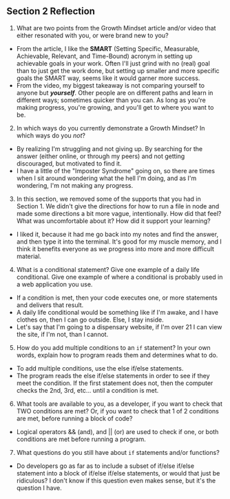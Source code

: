 ## Section 2 Reflection

1. What are two points from the Growth Mindset article and/or video that either resonated with you, or were brand new to you?
* From the article, I like the **SMART** (Setting Specific, Measurable, Achievable, Relevant, and Time-Bound) acronym in setting up achievable goals in your work. Often I'll just grind with no (real) goal than to just get the work done, but setting up smaller and more specific goals the SMART way, seems like it would garner more success.
* From the video, my biggest takeaway is not comparing yourself to anyone but ***yourself***. Other people are on different paths and learn in different ways; sometimes quicker than you can. As long as you're making progress, you're growing, and you'll get to where you want to be.

2. In which ways do you currently demonstrate a Growth Mindset? In which ways do you _not_?
* By realizing I'm struggling and not giving up. By searching for the answer (either online, or through my peers) and not getting discouraged, but motivated to find it.
* I have a little of the "Imposter Syndrome" going on, so there are times when I sit around wondering what the hell I'm doing, and as I'm wondering, I'm not making any progress.

3. In this section, we removed some of the supports that you had in Section 1. We didn't give the directions for how to run a file in node and made some directions a bit more vague, intentionally. How did that feel? What was uncomfortable about it? How did it support your learning?
* I liked it, because it had me go back into my notes and find the answer, and then type it into the terminal. It's good for my muscle memory, and I think it benefits everyone as we progress into more and more difficult material.

4. What is a conditional statement? Give one example of a daily life conditional. Give one example of where a conditional is probably used in a web application you use.
* If a condition is met, then your code executes one, or more statements and delivers that result.
* A daily life conditional would be something like if I'm awake, and I have clothes on, then I can go outside. Else, I stay inside.
* Let's say that I'm going to a dispensary website, if I'm over 21 I can view the site, if I'm not, than I cannot.

5. How do you add multiple conditions to an `if` statement? In your own words, explain how to program reads them and determines what to do.
* To add multiple conditions, use the else if/else statements.
* The program reads the else if/else statements in order to see if they meet the condition. If the first statement does not, then the computer checks the 2nd, 3rd, etc... until a condition is met.

6. What tools are available to you, as a developer, if you want to check that TWO conditions are met? Or, if you want to check that 1 of 2 conditions are met, before running a block of code?
* Logical operators && (and), and || (or) are used to check if one, or both conditions are met before running a program.

7. What questions do you still have about `if` statements and/or functions?
* Do developers go as far as to include a subset of if/else if/else statement into a block of if/else if/else statements, or would that just be ridiculous? I don't know if this question even makes sense, but it's the question I have. 
